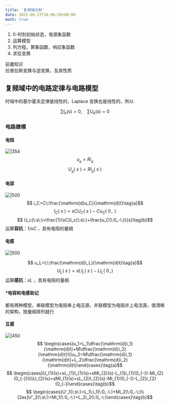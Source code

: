 ```yaml
---
title: '复频域分析'
date: 2025-06-27T16:06:59+08:00
math: true
---
```


1. 0-时刻初始状态，电源象函数
2. 运算模型
3. 列方程，算象函数，响应象函数
4. 求反变换  

前置知识  
拉普拉斯变换与逆变换，及其性质  

## 复频域中的电路定律与电路模型  

时域中的基尔霍夫定律是线性的，Laplace 变换也是线性的，所以  

$$
 \sum I_k(s)=0 ,\quad \sum U_k(s)=0
$$
### 电路建模  
#### 电阻  
![|354](https://huarenjianimg.oss-cn-nanjing.aliyuncs.com/image/20250627202738681.png)
$$ u_{_R}=Ri_{_R} \tag{a}$$
$$ U_{_R}(\:s\:)=RI_{_R}(\:s\:)\tag{b}$$
#### 电容  
![|500](https://huarenjianimg.oss-cn-nanjing.aliyuncs.com/image/20250627203101621.png)
$$ i_C=C\:\frac{\mathrm{d}u_C}{\mathrm{d}t}\tag{a}$$
$$ I_C(\:s\:)=sCU_C(\:s\:)-Cu_C(\:0_-\:)\tag{c}$$
$$ U_c(\:s\:)=\frac{1}{sC}I_c(\:s\:)+\frac{u_C(\:0_-\:)}{s}\tag{b}$$
运算**容抗**：$1/sC$ ，具有电阻的量纲
#### 电感  
![|500](https://huarenjianimg.oss-cn-nanjing.aliyuncs.com/image/20250627210532194.png)

$$ u_L=L\:\frac{\mathrm{d}i_L}{\mathrm{d}t}\tag{a}$$
$$ U_{L}(\:s\:)=sLI_{L}(\:s\:)-Li_{L}(\:0_{-})$$
运算**感抗**：$sL$ ，具有电阻的量纲  
#### \*电容和电感助记  
都有两种模型，串联模型为电阻串上电压源，并联模型为电阻并上电流源，很清晰的架构，按量纲排列就行  
#### 互感  
![|450](https://huarenjianimg.oss-cn-nanjing.aliyuncs.com/image/20250627212519927.png)
$$ \begin{cases}u_1=L_1\dfrac{\mathrm{d}i_1}{\mathrm{d}t}+M\dfrac{\mathrm{d}i_2}{\mathrm{d}t}\\\\u_2=M\dfrac{\mathrm{d}i_1}{\mathrm{d}t}+L_2\dfrac{\mathrm{d}i_2}{\mathrm{d}t}\end{cases}\tag{a}$$
$$ \begin{cases}U_{1}(s)=sL_{1}I_{1}(s)+sMI_{2}(s)-L_{1}i_{1}(0_{-})-Mi_{2}(0_{-})\\\\U_{2}(s)=sMI_{1}(s)+sL_{2}I_{2}(s)-Mi_{1}(0_{-})-L_{2}i_{2}(0_{-})\end{cases}\tag{b}$$
$$ \begin{cases}U'_1(\:s\:)=L_1\:i_1(\:0_-\:)+Mi_2(\:0_-\:)\\[2ex]U'_2(\:s\:)=Mi_1(\:0_-\:)+L_2i_2(\:0_-\:)\end{cases}\tag{b}$$
